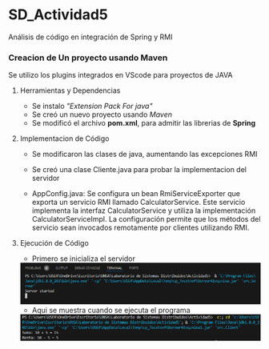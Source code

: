 # SD_Actividad5

Análisis de código en integración de Spring y RMI

### Creacion de Un proyecto usando Maven

Se utilizo los plugins integrados en VScode para proyectos de JAVA

1. Herramientas y Dependencias

   - Se instalo _"Extension Pack For java"_
   - Se creó un nuevo proyecto usando _Maven_
   - Se modificó el archivo **pom.xml**, para admitir las librerias de **Spring**

2. Implementacion de Código

   - Se modificaron las clases de java, aumentando las excepciones RMI

   - Se creó una clase Cliente.java para probar la implementacion del servidor
  
   * AppConfig.java: Se configura un bean RmiServiceExporter que exporta un servicio RMI llamado CalculatorService. Este servicio implementa la interfaz CalculatorService y utiliza la implementación CalculatorServiceImpl. La configuración permite que los métodos del servicio sean invocados remotamente por clientes utilizando RMI.

3. Ejecución de Código
   * Primero se inicializa el servidor
   <img src="Imagenes/SERVER.png" alt="SERVER" width="500"/>
   
   * Aqui se muestra cuando se ejecuta el programa
   <img src="Imagenes/PRUEBA.png" alt="PRUEBA" width="500"/>
